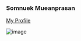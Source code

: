 ### Somnuek Mueanprasan

[My Profile](https://somnuekm.github.io/MyProfile-SomnuekM/)

![image](https://user-images.githubusercontent.com/58202287/136699150-a96a89f1-8b14-4762-8711-92e6268d7efc.png)
